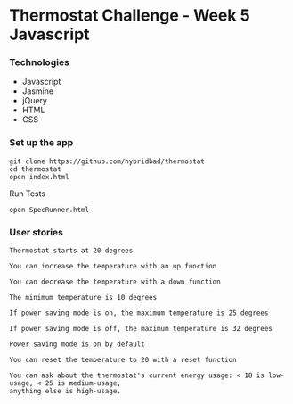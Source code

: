 # Thermostat Challenge - Week 5 Javascript

### Technologies
- Javascript
- Jasmine
- jQuery
- HTML
- CSS

### Set up the app

```script
git clone https://github.com/hybridbad/thermostat
cd thermostat
open index.html
```
Run Tests

`open SpecRunner.html`

### User stories

```
Thermostat starts at 20 degrees

You can increase the temperature with an up function

You can decrease the temperature with a down function

The minimum temperature is 10 degrees

If power saving mode is on, the maximum temperature is 25 degrees

If power saving mode is off, the maximum temperature is 32 degrees

Power saving mode is on by default

You can reset the temperature to 20 with a reset function

You can ask about the thermostat's current energy usage: < 18 is low-usage, < 25 is medium-usage,
anything else is high-usage.
```